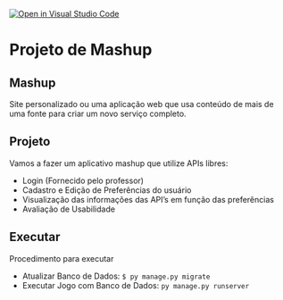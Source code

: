 [![Open in Visual Studio Code](https://classroom.github.com/assets/open-in-vscode-f059dc9a6f8d3a56e377f745f24479a46679e63a5d9fe6f495e02850cd0d8118.svg)](https://classroom.github.com/online_ide?assignment_repo_id=6253390&assignment_repo_type=AssignmentRepo)
# Projeto de Mashup
## Mashup
Site personalizado ou uma aplicação web que usa conteúdo de mais de uma fonte para criar um novo serviço completo.
## Projeto
Vamos a fazer um aplicativo mashup que utilize APIs libres:
- Login (Fornecido pelo professor)
- Cadastro e Edição de Preferências do usuário
- Visualização das informações das API’s em função das preferências
- Avaliação de Usabilidade


## Executar
Procedimento para executar
- Atualizar Banco de Dados:
``$ py manage.py migrate``
- Executar Jogo com Banco de Dados:
``py manage.py runserver``
